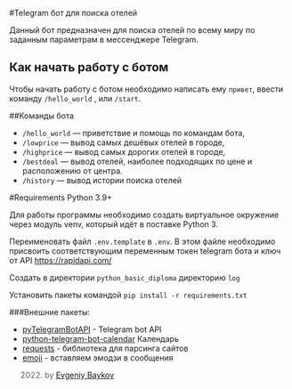 #Telegram бот для поиска отелей

Данный бот предназначен для поиска отелей по всему миру по заданным 
параметрам в мессенджере Telegram.

## Как начать работу с ботом
Чтобы начать работу с ботом необходимо написать ему `привет`, 
ввести команду `/hello_world` , или `/start`.

##Команды бота
* `/hello_world` — приветствие и помощь по командам бота,
* `/lowprice` — вывод самых дешёвых отелей в городе,
* `/highprice` — вывод самых дорогих отелей в городе,
* `/bestdeal` — вывод отелей, наиболее подходящих по цене и расположению от
центра.
* `/history` — вывод истории поиска отелей

#Requirements
Python 3.9+

Для работы программы необходимо создать виртуальное окружение через модуль 
venv, который идёт в поставке Python 3.

Переименовать файл `.env.template` в `.env`. В этом файле необходимо присвоить 
соответствующим переменным токен telegram бота и ключ от API https://rapidapi.com/

Создать в директории `python_basic_diploma` директорию `log`

Установить пакеты командой `pip install -r requirements.txt`

###Внешние пакеты:
* [pyTelegramBotAPI](https://core.telegram.org/bots/api) - Telegram bot API
* [python-telegram-bot-calendar](https://github.com/artembakhanov/python-telegram-bot-calendar) Календарь
* [requests](https://docs.python-requests.org/en/latest/) - библиотека для парсинга сайтов
* [emoji](https://carpedm20.github.io/emoji/) - вставляем эмодзи в сообщения



>2022. by [Evgeniy Baykov](https://github.com/EvgeniyBaykov)
